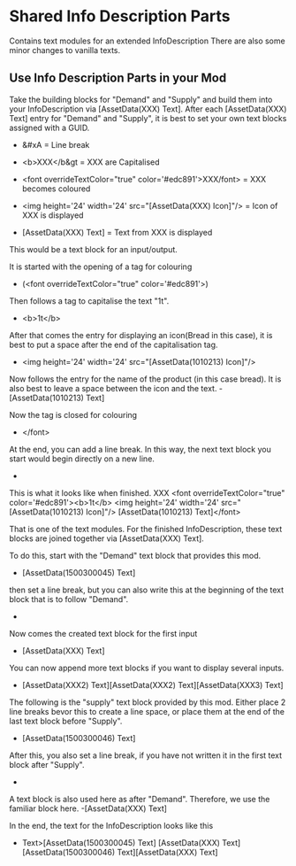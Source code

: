 # Shared Info Description Parts

Contains text modules for an extended InfoDescription
There are also some minor changes to vanilla texts.


## Use Info Description Parts in your Mod

Take the building blocks for "Demand" and "Supply" and build them into your InfoDescription via [AssetData(XXX) Text].
After each [AssetData(XXX) Text] entry for "Demand" and "Supply", it is best to set your own text blocks assigned with a GUID.


- &#xD;&#xA = Line break

- &lt;b&gt;XXX&lt;/b&gt = XXX are Capitalised 

- &lt;font overrideTextColor="true" color='#edc891'&gt;XXX/font&gt; = XXX becomes coloured

- &lt;img height='24' width='24' src="[AssetData(XXX) Icon]"/&gt; = Icon of XXX is displayed

- [AssetData(XXX) Text] = Text from XXX is displayed


This would be a text block for an input/output.

It is started with the opening of a tag for colouring  
- (<Text>&lt;font overrideTextColor="true" color='#edc891'&gt;)

Then follows a tag to capitalise the text "1t".
- &lt;b&gt;1t&lt;/b&gt; 

After that comes the entry for displaying an icon(Bread in this case), it is best to put a space after the end of the capitalisation tag.
- &lt;img height='24' width='24' src="[AssetData(1010213) Icon]"/&gt;

Now follows the entry for the name of the product (in this case bread). It is also best to leave a space between the icon and the text.
-[AssetData(1010213) Text]

Now the tag is closed for colouring
- &lt;/font&gt;

At the end, you can add a line break. In this way, the next text block you start would begin directly on a new line.
- &#xD;&#xA;

This is what it looks like when finished.
    <Text>
      <GUID>XXX</GUID>
      <Text>&lt;font overrideTextColor="true" color='#edc891'&gt;&lt;b&gt;1t&lt;/b&gt; &lt;img height='24' width='24' src="[AssetData(1010213) Icon]"/&gt; [AssetData(1010213) Text]&lt;/font&gt;&#xD;&#xA;</Text>
    </Text>

That is one of the text modules.
For the finished InfoDescription, these text blocks are joined together via [AssetData(XXX) Text].

To do this, start with the "Demand" text block that provides this mod.
- <Text>[AssetData(1500300045) Text]

then set a line break, but you can also write this at the beginning of the text block that is to follow "Demand".
- &#xD;&#xA;

Now comes the created text block for the first input
- [AssetData(XXX) Text]

You can now append more text blocks if you want to display several inputs.
- [AssetData(XXX2) Text][AssetData(XXX2) Text][AssetData(XXX3) Text]

The following is the "supply" text block provided by this mod. Either place 2 line breaks bevor this to create a line space, or place them at the end of the last text block before "Supply".
- &#xD;&#xA;&#xD;&#xA;[AssetData(1500300046) Text]

After this, you also set a line break, if you have not written it in the first text block after "Supply".
- &#xD;&#xA;

A text block is also used here as after "Demand". Therefore, we use the familiar block here.
-[AssetData(XXX) Text]

In the end, the text for the InfoDescription looks like this
- Text>[AssetData(1500300045) Text]&#xD;&#xA;[AssetData(XXX) Text]&#xD;&#xA;&#xD;&#xA;[AssetData(1500300046) Text][AssetData(XXX) Text]